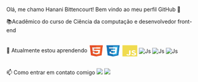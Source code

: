 Olá, me chamo Hanani Bittencourt! 
Bem vindo ao meu perfil GitHub 👋

📚Acadêmico do curso de Ciência da computação e desenvolvedor front-end
<div style="display: inline_block">
<br>
🌱 Atualmente estou aprendendo
<img align="center" alt="HTML" height="30" width="40" src="https://raw.githubusercontent.com/devicons/devicon/master/icons/html5/html5-original.svg">

 <img align="center" alt="CSS" height="30" width="40" src="https://raw.githubusercontent.com/devicons/devicon/master/icons/css3/css3-original.svg">  

 <img align="center" alt="Js" height="30" width="40" src="https://raw.githubusercontent.com/devicons/devicon/master/icons/javascript/javascript-plain.svg"> 
 <img align="center" alt="Js" height="100" width="50" src="https://cdn.jsdelivr.net/gh/devicons/devicon/icons/php/php-original.svg" />
 
 <img align="center" alt="Js" height="100" width="50"  src="https://cdn.jsdelivr.net/gh/devicons/devicon/icons/mysql/mysql-original-wordmark.svg" />
 <img align="center" alt="Js" height="100" width="50"   src="https://cdn.jsdelivr.net/gh/devicons/devicon/icons/git/git-original-wordmark.svg" />
          
   




<br>

<br>


 📫 Como entrar em contato comigo
 [<img src="https://img.shields.io/badge/linkedin-%230077B5.svg?&style=for-the-badge&logo=linkedin&logoColor=white" />](https://www.linkedin.com/feed) [<img src = "https://img.shields.io/badge/instagram-%23E4405F.svg?&style=for-the-badge&logo=instagram&logoColor=white">](https://www.instagram.com/hani_bittencourt/)
          
          
 
 


 
       

 
 

 

          
                  
          
          
          
          

          
 

  

 
</div>
 

  
